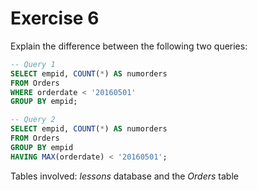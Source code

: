 # Exercise 6

Explain the difference between the following two queries:

```sql
-- Query 1
SELECT empid, COUNT(*) AS numorders
FROM Orders
WHERE orderdate < '20160501'
GROUP BY empid;

-- Query 2
SELECT empid, COUNT(*) AS numorders
FROM Orders
GROUP BY empid
HAVING MAX(orderdate) < '20160501';
```

Tables involved: *lessons* database and the *Orders* table